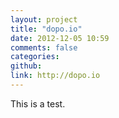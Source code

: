 ```yaml
---
layout: project
title: "dopo.io"
date: 2012-12-05 10:59
comments: false
categories: 
github: 
link: http://dopo.io
---
```

This is a test.